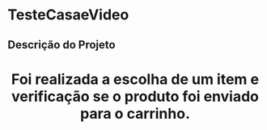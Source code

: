 # TesteCasaeVideo

## Descrição do Projeto
<h1 align="center">
<p align="center">Foi realizada a escolha de um item e verificação se o produto foi enviado para o carrinho.</p>
  </h1>
